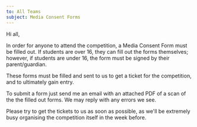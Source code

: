 ```yaml
---
to: All Teams
subject: Media Consent Forms
---
```


Hi all,

In order for anyone to attend the competition, a Media Consent Form must be filled out. If students are over 16, they can fill out the forms themselves; however, if students are under 16, the form must be signed by their parent/guardian.

These forms must be filled and sent to us to get a ticket for the competition, and to ultimately gain entry.

To submit a form just send me an email with an attached PDF of a scan of the the filled out forms. We may reply with any errors we see.

Please try to get the tickets to us as soon as possible, as we'll be extremely busy organising the competition itself in the week before.
